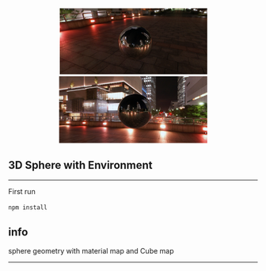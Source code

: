 <p align="center">
    <img width="300px" src="https://raw.githubusercontent.com/aknjoroge/three.js-Projects/media/3d.png?token=AOLMUC36X72HMAPQDAUX3A3BF6CQY" alt="3d sphere"/>
     <img width="300px"  src="https://raw.githubusercontent.com/aknjoroge/three.js-Projects/media/3d1.png?token=AOLMUC55GWEP26RRH56PHQTBF6C24" alt="3d sphere"/>
</p>
 

## 3D Sphere with Environment

---


First run 

`npm install`

## info

sphere geometry with material map and Cube map

---

